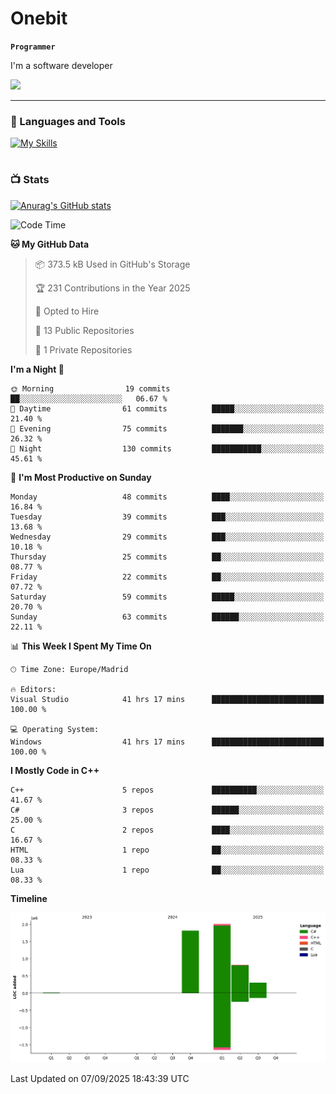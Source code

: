 # Onebit

**`Programmer`**

I'm a software developer

   ![](https://komarev.com/ghpvc/?username=onebit5&color=blueviolet)

---

### 🧰 Languages and Tools

[![My Skills](https://skillicons.dev/icons?i=cpp,c,cs,java,lua,unity,git,linux,github,discord,vscode,visualstudio)](https://skillicons.dev)
<br />

#

### 📺 Stats
[![Anurag's GitHub stats](https://github-readme-stats.vercel.app/api?username=onebit5&show_icons=true&theme=radical)](https://github.com/anuraghazra/github-readme-stats)                
<!--START_SECTION:waka-->
![Code Time](http://img.shields.io/badge/Code%20Time-362%20hrs%202%20mins-blue)

**🐱 My GitHub Data** 

> 📦 373.5 kB Used in GitHub's Storage 
 > 
> 🏆 231 Contributions in the Year 2025
 > 
> 💼 Opted to Hire
 > 
> 📜 13 Public Repositories 
 > 
> 🔑 1 Private Repositories 
 > 
**I'm a Night 🦉** 

```text
🌞 Morning                19 commits          ██░░░░░░░░░░░░░░░░░░░░░░░   06.67 % 
🌆 Daytime                61 commits          █████░░░░░░░░░░░░░░░░░░░░   21.40 % 
🌃 Evening                75 commits          ███████░░░░░░░░░░░░░░░░░░   26.32 % 
🌙 Night                  130 commits         ███████████░░░░░░░░░░░░░░   45.61 % 
```
📅 **I'm Most Productive on Sunday** 

```text
Monday                   48 commits          ████░░░░░░░░░░░░░░░░░░░░░   16.84 % 
Tuesday                  39 commits          ███░░░░░░░░░░░░░░░░░░░░░░   13.68 % 
Wednesday                29 commits          ███░░░░░░░░░░░░░░░░░░░░░░   10.18 % 
Thursday                 25 commits          ██░░░░░░░░░░░░░░░░░░░░░░░   08.77 % 
Friday                   22 commits          ██░░░░░░░░░░░░░░░░░░░░░░░   07.72 % 
Saturday                 59 commits          █████░░░░░░░░░░░░░░░░░░░░   20.70 % 
Sunday                   63 commits          ██████░░░░░░░░░░░░░░░░░░░   22.11 % 
```


📊 **This Week I Spent My Time On** 

```text
🕑︎ Time Zone: Europe/Madrid

🔥 Editors: 
Visual Studio            41 hrs 17 mins      █████████████████████████   100.00 % 

💻 Operating System: 
Windows                  41 hrs 17 mins      █████████████████████████   100.00 % 
```

**I Mostly Code in C++** 

```text
C++                      5 repos             ██████████░░░░░░░░░░░░░░░   41.67 % 
C#                       3 repos             ██████░░░░░░░░░░░░░░░░░░░   25.00 % 
C                        2 repos             ████░░░░░░░░░░░░░░░░░░░░░   16.67 % 
HTML                     1 repo              ██░░░░░░░░░░░░░░░░░░░░░░░   08.33 % 
Lua                      1 repo              ██░░░░░░░░░░░░░░░░░░░░░░░   08.33 % 
```



**Timeline**

![Lines of Code chart](https://raw.githubusercontent.com/Onebit5/Onebit5/main/assets/bar_graph.png)


 Last Updated on 07/09/2025 18:43:39 UTC
<!--END_SECTION:waka-->
